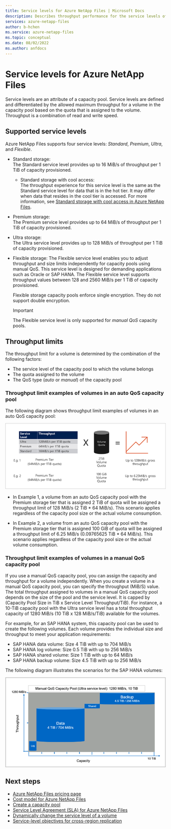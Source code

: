 ```yaml
---
title: Service levels for Azure NetApp Files | Microsoft Docs
description: Describes throughput performance for the service levels of Azure NetApp Files.
services: azure-netapp-files
author: b-hchen
ms.service: azure-netapp-files
ms.topic: conceptual
ms.date: 08/02/2022
ms.author: anfdocs
---
```

# Service levels for Azure NetApp Files
Service levels are an attribute of a capacity pool. Service levels are defined and differentiated by the allowed maximum throughput for a volume in the capacity pool based on the quota that is assigned to the volume. Throughput is a combination of read and write speed. 

## Supported service levels

Azure NetApp Files supports four service levels: *Standard*, *Premium*, *Ultra*, and *Flexible*.   

* <a name="Standard"></a>Standard storage:   
    The Standard service level provides up to 16 MiB/s of throughput per 1 TiB of capacity provisioned.   

    * Standard storage with cool access:      
        The throughput experience for this service level is the same as the Standard service level for data that is in the hot tier. It may differ when data that resides in the cool tier is accessed. For more information, see [Standard storage with cool access in Azure NetApp Files](cool-access-introduction.md#effects-of-cool-access-on-data). 

* <a name="Premium"></a>Premium storage:   
    The Premium service level provides up to 64 MiB/s of throughput per 1 TiB of capacity provisioned. 

* <a name="Ultra"></a>Ultra storage:   
    The Ultra service level provides up to 128 MiB/s of throughput per 1 TiB of capacity provisioned. 

* <a name="Flexible"></a>Flexible storage:
    The Flexible service level enables you to adjust throughput and size limits independently for capacity pools using manual QoS. This service level is designed for demanding applications such as Oracle or SAP HANA. The Flexible service level supports throughput values between 128 and 2560 MiB/s per 1 TiB of capacity provisioned. 

    Flexible storage capacity pools enforce single encryption. They do not support double encryption. 

    >[!IMPORTANT]
    >The Flexible service level is only supported for _manual QoS_ capacity pools. 

## Throughput limits

The throughput limit for a volume is determined by the combination of the following factors:
* The service level of the capacity pool to which the volume belongs
* The quota assigned to the volume  
* The QoS type (*auto* or *manual*) of the capacity pool  

### Throughput limit examples of volumes in an auto QoS capacity pool

The following diagram shows throughput limit examples of volumes in an auto QoS capacity pool:

![Service level illustration](./media/azure-netapp-files-service-levels/azure-netapp-files-service-levels.png)

* In Example 1, a volume from an auto QoS capacity pool with the Premium storage tier that is assigned 2 TiB of quota will be assigned a throughput limit of 128 MiB/s (2 TiB * 64 MiB/s). This scenario applies regardless of the capacity pool size or the actual volume consumption.

* In Example 2, a volume from an auto QoS capacity pool with the Premium storage tier that is assigned 100 GiB of quota will be assigned a throughput limit of 6.25 MiB/s (0.09765625 TiB * 64 MiB/s). This scenario applies regardless of the capacity pool size or the actual volume consumption.

### Throughput limit examples of volumes in a manual QoS capacity pool 

If you use a manual QoS capacity pool, you can assign the capacity and throughput for a volume independently. When you create a volume in a manual QoS capacity pool, you can specify the throughput (MiB/S) value. The total throughput assigned to volumes in a manual QoS capacity pool depends on the size of the pool and the service level. It is capped by (Capacity Pool Size in TiB x Service Level Throughput/TiB). For instance, a 10-TiB capacity pool with the Ultra service level has a total throughput capacity of 1280 MiB/s (10 TiB x 128 MiB/s/TiB) available for the volumes.

For example, for an SAP HANA system, this capacity pool can be used to create the following volumes. Each volume provides the individual size and throughput to meet your application requirements:

* SAP HANA data volume: Size 4 TiB with up to 704 MiB/s
* SAP HANA log volume: Size 0.5 TiB with up to 256 MiB/s
* SAP HANA shared volume: Size 1 TiB with up to 64 MiB/s
* SAP HANA backup volume: Size 4.5 TiB with up to 256 MiB/s

The following diagram illustrates the scenarios for the SAP HANA volumes:

![QoS SAP HANA volume scenarios](./media/azure-netapp-files-service-levels/qos-sap-hana-volume-scenarios.png) 

## Next steps

- [Azure NetApp Files pricing page](https://azure.microsoft.com/pricing/details/storage/netapp/)
- [Cost model for Azure NetApp Files](azure-netapp-files-cost-model.md) 
- [Create a capacity pool](azure-netapp-files-set-up-capacity-pool.md)
- [Service Level Agreement (SLA) for Azure NetApp Files](https://azure.microsoft.com/support/legal/sla/netapp/)
- [Dynamically change the service level of a volume](dynamic-change-volume-service-level.md) 
- [Service-level objectives for cross-region replication](cross-region-replication-introduction.md#service-level-objectives)
